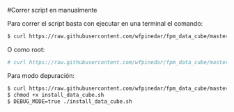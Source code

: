 #Correr script en manualmente

Para correr el script basta con ejecutar en una terminal el comando:

```bash
$ curl https://raw.githubusercontent.com/wfpinedar/fpm_data_cube/master/src/install_data_cube.sh | sudo sh
```

O como root:

```bash
# curl https://raw.githubusercontent.com/wfpinedar/fpm_data_cube/master/src/install_data_cube.sh | sh
```

Para modo depuración:
```bash
$ curl https://raw.githubusercontent.com/wfpinedar/fpm_data_cube/master/src/install_data_cube.sh -o install_data_cube.sh
$ chmod +x install_data_cube.sh
$ DEBUG_MODE=true ./install_data_cube.sh
```

